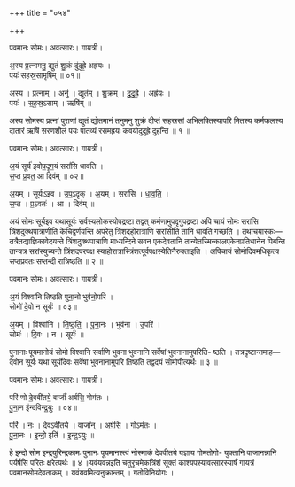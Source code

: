 +++
title = "०५४"

+++


पवमानः सोमः। अवत्सारः। गायत्री।

अ॒स्य प्र॒त्नामनु॒ द्युतं॑ शु॒क्रं दु॑दुह्रे॒ अह्र॑यः ।  
पयः॑ सहस्र॒सामृषि॑म् ॥ ०१॥

अ॒स्य । प्र॒त्नाम् । अनु॑ । द्युत॑म् । शु॒क्रम् । दु॒दु॒ह्रे॒ । अह्र॑यः ।  
पयः॑ । स॒ह॒स्र॒ऽसाम् । ऋषि॑म् ॥

अस्य सोमस्य प्रत्नां पुराणां द्युतं द्योतमानं तनुमनु शुक्रं दीप्तं सहस्रसां अभिलषितस्यापरि मितस्य कर्मफलस्य दातारं ऋषिं सरणशीलं पयः पातव्यं रसमह्रयः कवयोदुदुह्रे दुहन्ति ॥ १ ॥

पवमानः सोमः। अवत्सारः। गायत्री।

अ॒यं सूर्य॑ इवोप॒दृग॒यं सरां॑सि धावति ।  
स॒प्त प्र॒वत॒ आ दिव॑म् ॥ ०२॥

अ॒यम् । सूर्यः॑ऽइव । उ॒प॒ऽदृक् । अ॒यम् । सरां॑सि । धा॒व॒ति॒ ।  
स॒प्त । प्र॒ऽवतः॑ । आ । दिव॑म् ॥

अयं सोमः सूर्यइव यथासूर्यः सर्वस्यलोकस्योपद्रष्टा तद्वत् कर्मणामुपदृगुपद्रष्टा अपि चायं सोमः सरांसि त्रिंशदुक्थपात्राणीति केचिद्वर्णयन्ति अपरेतु त्रिंशदहोरात्राणि सरांसीति तानि धावति गच्छति । तथाचयास्कः—तत्रैतद्याज्ञिकावेदयन्ते त्रिंशदुक्थपात्राणि माध्यन्दिने सवन एकदेवतानि तान्येतस्मिन्कालएकेनप्रतिधानेन पिबन्ति तान्यत्र सरांस्युच्यन्ते त्रिंशदपरपक्ष स्याहोरात्रास्त्रिंशत्पूर्वपक्षस्येतिनैरुक्ताइति । अपिचायं सोमोदिवमधिकृत्य सप्तप्रवतः सप्तन्दी रात्रिष्ठति ॥ २ ॥

पवमानः सोमः। अवत्सारः। गायत्री।

अ॒यं विश्वा॑नि तिष्ठति पुना॒नो भुव॑नो॒परि॑ ।  
सोमो॑ दे॒वो न सूर्यः॑ ॥ ०३॥

अ॒यम् । विश्वा॑नि । ति॒ष्ठ॒ति॒ । पु॒ना॒नः । भुव॑ना । उ॒परि॑ ।  
सोमः॑ । दि॒वः । न । सूर्यः॑ ॥

पुनानाः पूयमानोयं सोमो विश्वानि सर्वाणि भुवना भुवनानि सर्वेषां भुवनानामुपरिति- ष्ठति । तत्रदृष्टान्तमाह—देवोन सूर्यः यथा सूर्योदेवः सर्वेषां भुवनानामुपरि तिष्ठति तद्वदयं सोमोपीत्यर्थः ॥ ३ ॥

पवमानः सोमः। अवत्सारः। गायत्री।

परि॑ णो दे॒ववी॑तये॒ वाजाँ॑ अर्षसि॒ गोम॑तः ।  
पु॒ना॒न इ॑न्दविन्द्र॒युः ॥ ०४॥

परि॑ । नः॒ । दे॒वऽवी॑तये । वाजा॑न् । अ॒र्ष॒सि॒ । गोऽम॑तः ।  
पु॒ना॒नः । इ॒न्दो॒ इति॑ । इ॒न्द्र॒ऽयुः ॥

हे इन्दो सोम इन्द्रयुरिन्द्रकामः पुनानः पूयमानस्त्वं नोस्माकं देववीतये यज्ञाय गोमतोगो- युक्तानि वाजानन्नानि पर्यर्षसि परितः क्षरेत्यर्थः ॥ ४ ॥यवंयवन्नइति चतुरृचमेकत्रिंशं सूक्तं काश्यपस्यावत्सारस्यार्षं गायत्रं पवमानसोमदेवताकम् । यवंयवमित्यनुक्रान्तम् । गतोविनियोगः ।